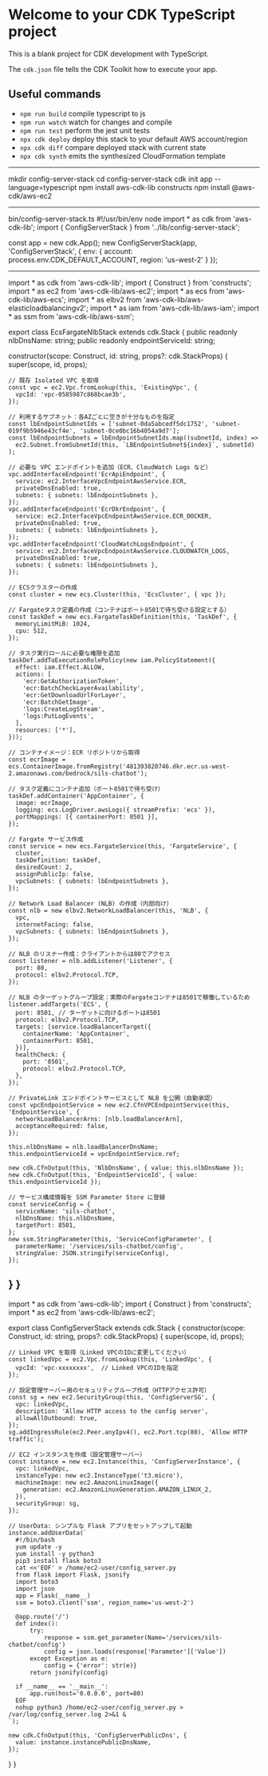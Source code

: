 # Welcome to your CDK TypeScript project

This is a blank project for CDK development with TypeScript.

The `cdk.json` file tells the CDK Toolkit how to execute your app.

## Useful commands

* `npm run build`   compile typescript to js
* `npm run watch`   watch for changes and compile
* `npm run test`    perform the jest unit tests
* `npx cdk deploy`  deploy this stack to your default AWS account/region
* `npx cdk diff`    compare deployed stack with current state
* `npx cdk synth`   emits the synthesized CloudFormation template


-----------------------------
mkdir config-server-stack
cd config-server-stack
cdk init app --language=typescript
npm install aws-cdk-lib constructs
npm install @aws-cdk/aws-ec2

-------------------------------
bin/config-server-stack.ts
#!/usr/bin/env node
import * as cdk from 'aws-cdk-lib';
import { ConfigServerStack } from '../lib/config-server-stack';

const app = new cdk.App();
new ConfigServerStack(app, 'ConfigServerStack', {
  env: { account: process.env.CDK_DEFAULT_ACCOUNT, region: 'us-west-2' }
});


----------------
import * as cdk from 'aws-cdk-lib';
import { Construct } from 'constructs';
import * as ec2 from 'aws-cdk-lib/aws-ec2';
import * as ecs from 'aws-cdk-lib/aws-ecs';
import * as elbv2 from 'aws-cdk-lib/aws-elasticloadbalancingv2';
import * as iam from 'aws-cdk-lib/aws-iam';
import * as ssm from 'aws-cdk-lib/aws-ssm';

export class EcsFargateNlbStack extends cdk.Stack {
  public readonly nlbDnsName: string;
  public readonly endpointServiceId: string;

  constructor(scope: Construct, id: string, props?: cdk.StackProps) {
    super(scope, id, props);

    // 既存 Isolated VPC を取得
    const vpc = ec2.Vpc.fromLookup(this, 'ExistingVpc', {
      vpcId: 'vpc-0585987c868bcae3b',
    });

    // 利用するサブネット：各AZごとに空きが十分なものを指定
    const lbEndpointSubnetIds = ['subnet-0da5abcedf5dc1752', 'subnet-019f9b5946e43cf4e', 'subnet-0ce0bc16b4054a9d7'];
    const lbEndpointSubnets = lbEndpointSubnetIds.map((subnetId, index) =>
      ec2.Subnet.fromSubnetId(this, `LBEndpointSubnet${index}`, subnetId)
    );

    // 必要な VPC エンドポイントを追加（ECR、CloudWatch Logs など）
    vpc.addInterfaceEndpoint('EcrApiEndpoint', {
      service: ec2.InterfaceVpcEndpointAwsService.ECR,
      privateDnsEnabled: true,
      subnets: { subnets: lbEndpointSubnets },
    });
    vpc.addInterfaceEndpoint('EcrDkrEndpoint', {
      service: ec2.InterfaceVpcEndpointAwsService.ECR_DOCKER,
      privateDnsEnabled: true,
      subnets: { subnets: lbEndpointSubnets },
    });
    vpc.addInterfaceEndpoint('CloudWatchLogsEndpoint', {
      service: ec2.InterfaceVpcEndpointAwsService.CLOUDWATCH_LOGS,
      privateDnsEnabled: true,
      subnets: { subnets: lbEndpointSubnets },
    });

    // ECSクラスターの作成
    const cluster = new ecs.Cluster(this, 'EcsCluster', { vpc });

    // Fargateタスク定義の作成（コンテナはポート8501で待ち受ける設定とする）
    const taskDef = new ecs.FargateTaskDefinition(this, 'TaskDef', {
      memoryLimitMiB: 1024,
      cpu: 512,
    });

    // タスク実行ロールに必要な権限を追加
    taskDef.addToExecutionRolePolicy(new iam.PolicyStatement({
      effect: iam.Effect.ALLOW,
      actions: [
        'ecr:GetAuthorizationToken',
        'ecr:BatchCheckLayerAvailability',
        'ecr:GetDownloadUrlForLayer',
        'ecr:BatchGetImage',
        'logs:CreateLogStream',
        'logs:PutLogEvents',
      ],
      resources: ['*'],
    }));

    // コンテナイメージ：ECR リポジトリから取得
    const ecrImage = ecs.ContainerImage.fromRegistry('481393820746.dkr.ecr.us-west-2.amazonaws.com/bedrock/sils-chatbot');

    // タスク定義にコンテナ追加（ポート8501で待ち受け）
    taskDef.addContainer('AppContainer', {
      image: ecrImage,
      logging: ecs.LogDriver.awsLogs({ streamPrefix: 'ecs' }),
      portMappings: [{ containerPort: 8501 }],
    });

    // Fargate サービス作成
    const service = new ecs.FargateService(this, 'FargateService', {
      cluster,
      taskDefinition: taskDef,
      desiredCount: 2,
      assignPublicIp: false,
      vpcSubnets: { subnets: lbEndpointSubnets },
    });

    // Network Load Balancer (NLB) の作成（内部向け）
    const nlb = new elbv2.NetworkLoadBalancer(this, 'NLB', {
      vpc,
      internetFacing: false,
      vpcSubnets: { subnets: lbEndpointSubnets },
    });

    // NLB のリスナー作成：クライアントからは80でアクセス
    const listener = nlb.addListener('Listener', {
      port: 80,
      protocol: elbv2.Protocol.TCP,
    });

    // NLB のターゲットグループ設定：実際のFargateコンテナは8501で稼働しているため
    listener.addTargets('ECS', {
      port: 8501, // ターゲットに向けるポートは8501
      protocol: elbv2.Protocol.TCP,
      targets: [service.loadBalancerTarget({
        containerName: 'AppContainer',
        containerPort: 8501,
      })],
      healthCheck: {
        port: '8501',
        protocol: elbv2.Protocol.TCP,
      },
    });

    // PrivateLink エンドポイントサービスとして NLB を公開（自動承認）
    const vpcEndpointService = new ec2.CfnVPCEndpointService(this, 'EndpointService', {
      networkLoadBalancerArns: [nlb.loadBalancerArn],
      acceptanceRequired: false,
    });

    this.nlbDnsName = nlb.loadBalancerDnsName;
    this.endpointServiceId = vpcEndpointService.ref;

    new cdk.CfnOutput(this, 'NlbDnsName', { value: this.nlbDnsName });
    new cdk.CfnOutput(this, 'EndpointServiceId', { value: this.endpointServiceId });

    // サービス構成情報を SSM Parameter Store に登録
    const serviceConfig = {
      serviceName: 'sils-chatbot',
      nlbDnsName: this.nlbDnsName,
      targetPort: 8501,
    };
    new ssm.StringParameter(this, 'ServiceConfigParameter', {
      parameterName: '/services/sils-chatbot/config',
      stringValue: JSON.stringify(serviceConfig),
    });
  }
}
--------------------

import * as cdk from 'aws-cdk-lib';
import { Construct } from 'constructs';
import * as ec2 from 'aws-cdk-lib/aws-ec2';

export class ConfigServerStack extends cdk.Stack {
  constructor(scope: Construct, id: string, props?: cdk.StackProps) {
    super(scope, id, props);

    // Linked VPC を取得（Linked VPCのIDに変更してください）
    const linkedVpc = ec2.Vpc.fromLookup(this, 'LinkedVpc', {
      vpcId: 'vpc-xxxxxxxx',  // Linked VPCのIDを指定
    });

    // 設定管理サーバー用のセキュリティグループ作成（HTTPアクセス許可）
    const sg = new ec2.SecurityGroup(this, 'ConfigServerSG', {
      vpc: linkedVpc,
      description: 'Allow HTTP access to the config server',
      allowAllOutbound: true,
    });
    sg.addIngressRule(ec2.Peer.anyIpv4(), ec2.Port.tcp(80), 'Allow HTTP traffic');

    // EC2 インスタンスを作成（設定管理サーバー）
    const instance = new ec2.Instance(this, 'ConfigServerInstance', {
      vpc: linkedVpc,
      instanceType: new ec2.InstanceType('t3.micro'),
      machineImage: new ec2.AmazonLinuxImage({
        generation: ec2.AmazonLinuxGeneration.AMAZON_LINUX_2,
      }),
      securityGroup: sg,
    });

    // UserData: シンプルな Flask アプリをセットアップして起動
    instance.addUserData(`
      #!/bin/bash
      yum update -y
      yum install -y python3
      pip3 install flask boto3
      cat <<'EOF' > /home/ec2-user/config_server.py
      from flask import Flask, jsonify
      import boto3
      import json
      app = Flask(__name__)
      ssm = boto3.client('ssm', region_name='us-west-2')
      
      @app.route('/')
      def index():
          try:
              response = ssm.get_parameter(Name='/services/sils-chatbot/config')
              config = json.loads(response['Parameter']['Value'])
          except Exception as e:
              config = {'error': str(e)}
          return jsonify(config)
      
      if __name__ == '__main__':
          app.run(host='0.0.0.0', port=80)
      EOF
      nohup python3 /home/ec2-user/config_server.py > /var/log/config_server.log 2>&1 &
    `);

    new cdk.CfnOutput(this, 'ConfigServerPublicDns', {
      value: instance.instancePublicDnsName,
    });
  }
}
